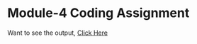 # Module-4 Coding Assignment

Want to see the output, [Click Here](https://theshivai.github.io/HTML-CSS-and-Javascript-for-Web-Developers/Module-4/index.html)

